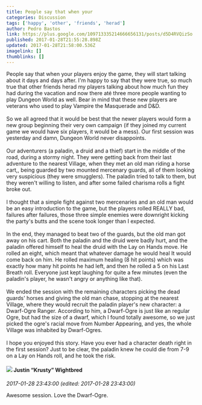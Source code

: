 ```yaml
---
title: People say that when your
categories: Discussion
tags: ['happy', 'other', 'friends', 'herad']
author: Pedro Bastos
link: https://plus.google.com/109713335214666656131/posts/d5D4RVQizSo
published: 2017-01-28T21:55:28.898Z
updated: 2017-01-28T21:58:00.536Z
imagelink: []
thumblinks: []
---
```


People say that when your players enjoy the game, they will start talking about it days and days after. I&#39;m happy to say that they were true, so much true that other friends herad my players talking about how much fun they had during the vacation and now there até three more people wanting to play Dungeon World as well. Bear in mind that these new players are veterans who used to play Vampire the Masquerade and D&amp;D.<br /><br />So we all agreed that it would be best that the newer players would form a new group  beginning their very own campaign (if they joined my current game we would have six players, it would be a mess). Our first session was yesterday and damn, Dungeon World never disappoints.<br /><br />Our adventurers (a paladin, a druid and a thief) start in the middle of the road, during a stormy night. They were getting back from their last adventure to the nearest Village, when they met an old man riding a horse cart,, being guarded by two mounted mercenary guards, all of them looking very suspicious (they were smugglers). The paladin tried to talk to them, but they weren&#39;t willing to listen, and after some failed charisma rolls a fight broke out.<br /><br />I thought that a simple fight against two mercenaries and an old man would be an easy introduction to the game, but the players rolled REALLY bad, failures after failures, those three simple enemies were downright kicking the party&#39;s butts and the scene took longer than I expected.<br /><br />In the end, they managed to beat two of the guards, but the old man got away on his cart. Both the paladin and the druid were badly hurt, and the paladin offered himself to heal the druid with the Lay on Hands move. He rolled an eight, which meant that whatever damage he would heal It would come back on him. He rolled maximum healing (8 hit points) which was exactly how many hit points he had left, and then he rolled a 5 on his Last Breath roll. Everyone just kept laughing for quite a few minutes (even the paladin&#39;s player, he wasn&#39;t angry or anything like that).<br /><br />We ended the session with the remaining characters picking the dead guards&#39; horses and giving the old man chase, stopping at the nearest Village, where they would recruit the paladin player&#39;s new character: a Dwarf-Ogre Ranger. According to him, a Dwarf-Ogre is just like an regular Ogre, but had the size of a dwarf, which I found totally awesome, so we just picked the ogre&#39;s racial move from Number Appearing, and yes, the whole Village was inhabited by Dwarf-Ogres.<br /><br />I hope you enjoyed this story. Have you ever had a character death right in the first session? Just to be clear, the paladin knew he could die from 7-9 on a Lay on Hands roll, and he took the risk.﻿
<div id='comment z12ucvcownrqjnpar04citv4by22vnk4ss40k'>
  <h4><img src='{{site.baseurl}}//images/avatars/116619544191940331555_photo.jpg'> Justin “Krusty” Wightbred</h4>
      <p><cite>2017-01-28 23:43:00 (edited: 2017-01-28 23:43:00)</cite></p>
        <p>Awesome session. Love the Dwarf-Ogre.</p>
</div>
        